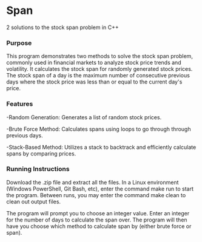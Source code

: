 # Span
2 solutions to the stock span problem in C++

### Purpose
This program demonstrates two methods to solve the stock span problem, commonly used in financial markets to analyze stock price trends and volatility. 
It calculates the stock span for randomly generated stock prices. The stock span of a day is the maximum number of consecutive previous days where the stock price was 
less than or equal to the current day's price.

### Features
-Random Generation: Generates a list of random stock prices.

-Brute Force Method: Calculates spans using loops to go through through previous days.

-Stack-Based Method: Utilizes a stack to backtrack and efficiently calculate spans by comparing prices.

### Running Instructions
Download the .zip file and extract all the files. In a Linux environment (Windows PowerShell, Git Bash, etc), enter the command make run to start the program.
Between runs, you may enter the command make clean to clean out output files.

The program will prompt you to choose an integer value. Enter an integer for the number of days to calculate the span over. The program will then have you choose which 
method to calculate span by (either brute force or span). 


